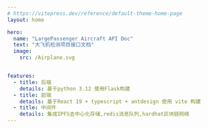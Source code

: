 ```yaml
---
# https://vitepress.dev/reference/default-theme-home-page
layout: home

hero:
  name: "LargePassenger Aircraft API Doc"
  text: "大飞机检测项目接口文档"
  image:
    src: /Airplane.svg


features:
  - title: 后端
    details: 基于python 3.12 使用Flask构建
  - title: 前端
    details: 基于React 19 + typescript + antdesign 使用 vite 构建
  - title: 中间件
    details: 集成IPFS去中心化存储,redis消息队列,hardhat区块链网络
---
```


